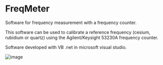 # FreqMeter

Software for frequency measurement with a frequency counter.

This software can be used to calibrate a reference frequency (cesium, rubidium or quartz) using the Agilent/Keysight 53230A frequency counter.

Software developed with VB .net in microsoft visual studio.

![image](https://user-images.githubusercontent.com/75398058/155761652-7594def7-db78-48b0-b42a-8b0da83dd05e.png)
